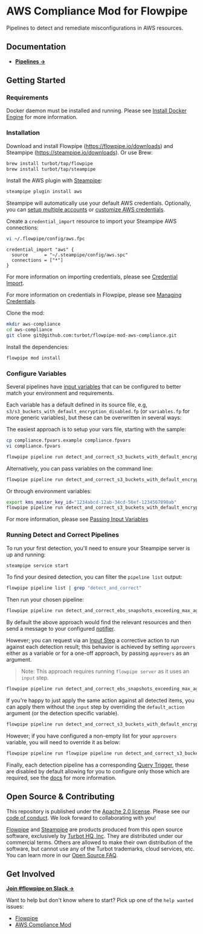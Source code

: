 # AWS Compliance Mod for Flowpipe

Pipelines to detect and remediate misconfigurations in AWS resources.

## Documentation

- **[Pipelines →](https://hub.flowpipe.io/mods/turbot/aws_compliance/pipelines)**

## Getting Started

### Requirements

Docker daemon must be installed and running. Please see [Install Docker Engine](https://docs.docker.com/engine/install/) for more information.

### Installation

Download and install Flowpipe (https://flowpipe.io/downloads) and Steampipe (https://steampipe.io/downloads). Or use Brew:

```sh
brew install turbot/tap/flowpipe
brew install turbot/tap/steampipe
```

Install the AWS plugin with [Steampipe](https://steampipe.io):

```sh
steampipe plugin install aws
```

Steampipe will automatically use your default AWS credentials. Optionally, you can [setup multiple accounts](https://hub.steampipe.io/plugins/turbot/aws#multi-account-connections) or [customize AWS credentials](https://hub.steampipe.io/plugins/turbot/aws#configuring-aws-credentials).

Create a `credential_import` resource to import your Steampipe AWS connections:

```sh
vi ~/.flowpipe/config/aws.fpc
```

```hcl
credential_import "aws" {
  source      = "~/.steampipe/config/aws.spc"
  connections = ["*"]
}
```

For more information on importing credentials, please see [Credential Import](https://flowpipe.io/docs/reference/config-files/credential_import).

For more information on credentials in Flowpipe, please see [Managing Credentials](https://flowpipe.io/docs/run/credentials).

Clone the mod:

```sh
mkdir aws-compliance
cd aws-compliance
git clone git@github.com:turbot/flowpipe-mod-aws-compliance.git
```

Install the dependencies:

```sh
flowpipe mod install
```

### Configure Variables

Several pipelines have [input variables](https://flowpipe.io/docs/build/mod-variables#input-variables) that can be configured to better match your environment and requirements.

Each variable has a default defined in its source file, e.g, `s3/s3_buckets_with_default_encryption_disabled.fp` (or `variables.fp` for more generic variables), but these can be overwritten in several ways:

The easiest approach is to setup your vars file, starting with the sample:

```sh
cp compliance.fpvars.example compliance.fpvars
vi compliance.fpvars

flowpipe pipeline run detect_and_correct_s3_buckets_with_default_encryption_disabled --var-file=compliance.fpvars
```

Alternatively, you can pass variables on the command line:

```sh
flowpipe pipeline run detect_and_correct_s3_buckets_with_default_encryption_disabled --var=kms_master_key_id="1234abcd-12ab-34cd-56ef-1234567890ab"
```

Or through environment variables:

```sh
export kms_master_key_id="1234abcd-12ab-34cd-56ef-1234567890ab"
flowpipe pipeline run detect_and_correct_s3_buckets_with_default_encryption_disabled
```

For more information, please see [Passing Input Variables](https://flowpipe.io/docs/build/mod-variables#passing-input-variables)

### Running Detect and Correct Pipelines

To run your first detection, you'll need to ensure your Steampipe server is up and running:

```sh
steampipe service start
```

To find your desired detection, you can filter the `pipeline list` output:

```sh
flowpipe pipeline list | grep "detect_and_correct"
```

Then run your chosen pipeline:

```sh
flowpipe pipeline run detect_and_correct_ebs_snapshots_exceeding_max_age
```

By default the above approach would find the relevant resources and then send a message to your configured [notifier](https://flowpipe.io/docs/reference/config-files/notifier).

However;  you can request via an [Input Step](https://flowpipe.io/docs/build/input) a corrective action to run against each detection result; this behavior is achieved by setting `approvers` either as a variable or for a one-off approach, by passing `approvers` as an argument.

> Note: This approach requires running `flowpipe server` as it uses an `input` step.

```sh
flowpipe pipeline run detect_and_correct_ebs_snapshots_exceeding_max_age --host local --arg='approvers=["default"]'
```

If you're happy to just apply the same action against all detected items, you can apply them without the `input` step by overriding the `default_action` argument (or the detection specific variable).

```sh
flowpipe pipeline run detect_and_correct_s3_buckets_with_default_encryption_disabled --arg='default_action="enable_default_encryption"'
```

However; if you have configured a non-empty list for your `approvers` variable, you will need to override it as below:

```sh
flowpipe pipeline run flowpipe pipeline run detect_and_correct_s3_buckets_with_default_encryption_disabled --arg='default_action="enable_default_encryption"' --arg='approvers=[]'
```

Finally, each detection pipeline has a corresponding [Query Trigger](https://flowpipe.io/docs/flowpipe-hcl/trigger/query), these are disabled by default allowing for you to configure only those which are required, see the [docs](https://hub.flowpipe.io/mods/turbot/aws_compliance/triggers) for more information.

## Open Source & Contributing

This repository is published under the [Apache 2.0 license](https://www.apache.org/licenses/LICENSE-2.0). Please see our [code of conduct](https://github.com/turbot/.github/blob/main/CODE_OF_CONDUCT.md). We look forward to collaborating with you!

[Flowpipe](https://flowpipe.io) and [Steampipe](https://steampipe.io) are products produced from this open source software, exclusively by [Turbot HQ, Inc](https://turbot.com). They are distributed under our commercial terms. Others are allowed to make their own distribution of the software, but cannot use any of the Turbot trademarks, cloud services, etc. You can learn more in our [Open Source FAQ](https://turbot.com/open-source).

## Get Involved

**[Join #flowpipe on Slack →](https://turbot.com/community/join)**

Want to help but don't know where to start? Pick up one of the `help wanted` issues:

- [Flowpipe](https://github.com/turbot/flowpipe/labels/help%20wanted)
- [AWS Compliance Mod](https://github.com/turbot/flowpipe-mod-aws-compliance/labels/help%20wanted)
